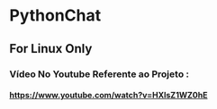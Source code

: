 # PythonChat
## For Linux Only
### Vídeo No Youtube Referente ao Projeto :
#### https://www.youtube.com/watch?v=HXlsZ1WZ0hE
